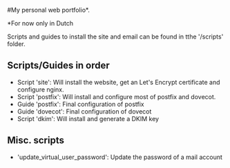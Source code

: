 #My personal web portfolio\*.

\*For now only in Dutch

Scripts and guides to install the site and email can be found in tthe '/scripts' folder.

## Scripts/Guides in order

- Script 'site': Will install the website, get an Let's Encrypt certificate and configure nginx.
- Script 'postfix': Will install and configure most of postfix and dovecot.
- Guide 'postfix': Final configuration of postfix
- Guide 'dovecot': Final configuration of dovecot
- Script 'dkim': Will install and generate a DKIM key

## Misc. scripts

- 'update_virtual_user_password': Update the password of a mail account
